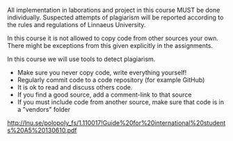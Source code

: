 All implementation in laborations and project in this course MUST be done individually. 
Suspected attempts of plagiarism will be reported according to the rules and regulations of Linnaeus University. 

In this course it is not allowed to copy code from other sources your own. There might be exceptions from this given explicitly in the assignments.

In this course we will use tools to detect plagiarism.

 * Make sure you never copy code, write everything yourself!
 * Regularly commit code to a code repository (for example GitHub)
 * It is ok to read and discuss others code.
 * If you find a good source, add a comment-link to that source
 * If you must include code from another source, make sure that code is in a "vendors" folder

http://lnu.se/polopoly_fs/1.110017!Guide%20for%20international%20students%20A5%20130610.pdf
